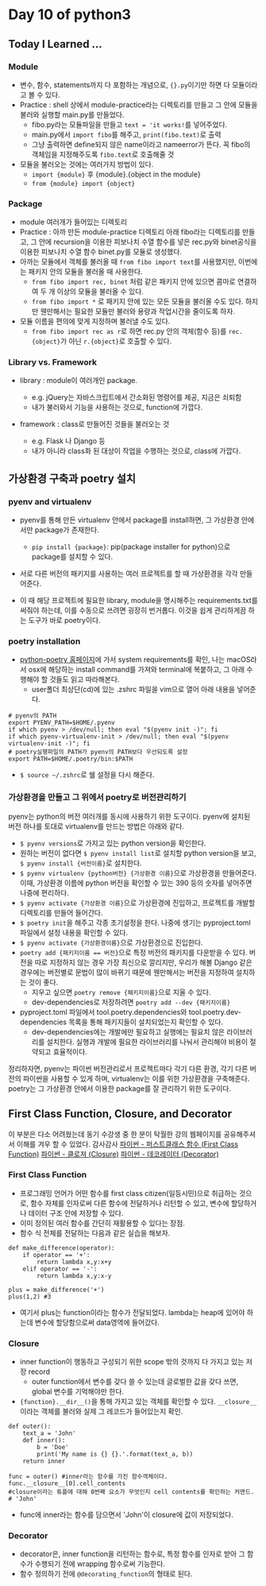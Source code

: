 # Day 10 of python3

## Today I Learned ...

### Module
- 변수, 함수, statements까지 다 포함하는 개념으로, `{}.py`이기만 하면 다 모듈이라고 볼 수 있다.
- Practice : shell 상에서 module-practice라는 디렉토리를 만들고 그 안에 모듈을 불러와 실행할 main.py를 만들었다.
  - fibo.py라는 모듈파일을 만들고 `text = 'it works!`를 넣어주었다.
  - main.py에서 `import fibo`를 해주고, `print(fibo.text)`로 출력
  - 그냥 출력하면 define되지 않은 name이라고 nameerror가 뜬다. 꼭 fibo의 객체임을 지정해주도록 `fibo.text`로 호출해줄 것
- 모듈을 불러오는 것에는 여러가지 방법이 있다.
  - `import {module}` 후 {module}.{object in the module}
  - `from {module} import {object}`


### Package
- module 여러개가 들어있는 디렉토리
- Practice : 아까 만든 module-practice 디렉토리 아래 fibo라는 디렉토리를 만들고, 그 안에 recursion을 이용한 피보나치 수열 함수를 넣은 rec.py와 binet공식을 이용한 피보나치 수열 함수 binet.py를 모듈로 생성했다.
- 아까는 모듈에서 객체를 불러올 때 `from fibo import text`를 사용했지만, 이번에는 패키지 안의 모듈을 불러올 때 사용한다. 
  - `from fibo import rec, binet` 처럼 같은 패키지 안에 있으면 콤마로 연결하여 두 개 이상의 모듈을 불러올 수 있다.
  - `from fibo import *` 로 패키지 안에 있는 모든 모듈을 불러올 수도 있다. 하지만 웬만해서는 필요한 모듈만 불러와 용량과 작업시간을 줄이도록 하자.
- 모듈 이름을 편의에 맞게 지정하며 불러낼 수도 있다.
  - `from fibo import rec as r`로 하면 rec.py 안의 객체(함수 등)를 `rec.{object}`가 아닌 `r.{object}`로 호출할 수 있다. 

### Library vs. Framework

- library : module이 여러개인 package. 
  - e.g. jQuery는 자바스크립트에서 간소화된 명령어를 제공, 지금은 쇠퇴함
  - 내가 불러와서 기능을 사용하는 것으로, function에 가깝다.

- framework : class로 만들어진 것들을 불러오는 것
  - e.g. Flask 나 Django 등
  - 내가 아니라 class화 된 대상이 작업을 수행하는 것으로, class에 가깝다.


## 가상환경 구축과 poetry 설치

### pyenv and virtualenv
- pyenv를 통해 만든 virtualenv 안에서 package를 install하면, 그 가상환경 안에서만 package가 존재한다.
  - `pip install {package}`: pip(package installer for python)으로 package를 설치할 수 있다.


- 서로 다른 버전의 패키지를 사용하는 여러 프로젝트를 할 때 가상환경을 각각 만들어준다.
- 이 때 해당 프로젝트에 필요한 library, module을 명시해주는 requirements.txt를 써줘야 하는데, 이를 수동으로 쓰려면 굉장히 번거롭다. 이것을 쉽게 관리하게끔 하는 도구가 바로 poetry이다.

### poetry installation
- [python-poetry 홈페이지](https://python-poetry.org/docs/)에 가서 system requirements를 확인, 나는 macOS라서 osx에 해당하는 install command를 가져와 terminal에 복붙하고, 그 아래 수행해야 할 것들도 읽고 따라해본다.
  - user폴더 최상단(cd)에 있는 .zshrc 파일을 vim으로 열어 아래 내용을 넣어준다.
```
# pyenv의 PATH
export PYENV_PATH=$HOME/.pyenv
if which pyenv > /dev/null; then eval "$(pyenv init -)"; fi
if which pyenv-virtualenv-init > /dev/null; then eval "$(pyenv virtualenv-init -)"; fi
# poetry실행파일의 PATH가 pyenv의 PATH보다 우선되도록 설정
export PATH=$HOME/.poetry/bin:$PATH
```
  - `$ source ~/.zshrc`로 쉘 설정을 다시 해준다.

### 가상환경을 만들고 그 위에서 poetry로 버전관리하기
pyenv는 python의 버전 여러개를 동시에 사용하기 위한 도구이다. pyenv에 설치된 버전 하나를 토대로 virtualenv를 만드는 방법은 아래와 같다.


- `$ pyenv versions`로 가지고 있는 python version을 확인한다. 
- 원하는 버전이 없다면 `$ pyenv install list`로 설치할 python version을 보고, `$ pyenv install {버전이름}`로 설치한다.
- `$ pyenv virtualenv {python버전} {가상환경 이름}`으로 가상환경을 만들어준다. 이때, 가상환경 이름에 python 버전을 확인할 수 있는 390 등의 숫자를 넣어주면 나중에 편리하다.
- `$ pyenv activate {가상환경 이름}`으로 가상환경에 진입하고, 프로젝트를 개발할 디렉토리를 만들어 들어간다. 
- `$ poetry init`을 해주고 각종 초기설정을 한다. 나중에 생기는 pyproject.toml 파일에서 설정 내용을 확인할 수 있다.
- `$ pyenv activate {가상환경이름}`으로 가상환경으로 진입한다.
- `poetry add {패키지이름 == 버전}`으로 특정 버전의 패키지를 다운받을 수 있다. 
버전을 따로 지정하지 않는 경우 가장 최신으로 깔리지만, 우리가 해볼 Django 같은 경우에는 버전별로 문법이 많이 바뀌기 때문에 웬만해서는 버전을 지정하여 설치하는 것이 좋다.
  - 지우고 싶으면 `poetry remove {패키지이름}`으로 지울 수 있다.
  - dev-dependencies로 저장하려면 `poetry add --dev {패키지이름}`
- pyproject.toml 파일에서 tool.poetry.dependencies와 tool.poetry.dev-dependencies 목록을 통해 패키지들이 설치되었는지 확인할 수 있다.
  - dev-dependencies에는 개발에만 필요하고 실행에는 필요치 않은 라이브러리를 설치한다. 실행과 개발에 필요한 라이브러리를 나눠서 관리해야 비용이 절약되고 효율적이다. 

정리하자면, pyenv는 파이썬 버전관리로서 프로젝트마다 각기 다른 환경, 각기 다른 버전의 파이썬을 사용할 수 있게 하며, virtualenv는 이를 위한 가상환경을 구축해준다. poetry는 그 가상환경 안에서 이용한 package를 잘 관리하기 위한 도구이다.

## First Class Function, Closure, and Decorator
이 부분은 다소 어려웠는데 동기 수강생 중 한 분이 탁월한 강의 웹페이지를 공유해주셔서 이해를 겨우 할 수 있었다. 감사감사 
[파이썬 - 퍼스트클래스 함수 (First Class Function)](http://schoolofweb.net/blog/posts/%ED%8C%8C%EC%9D%B4%EC%8D%AC-%ED%8D%BC%EC%8A%A4%ED%8A%B8%ED%81%B4%EB%9E%98%EC%8A%A4-%ED%95%A8%EC%88%98-first-class-function/)
[파이썬 - 클로져 (Closure)](http://schoolofweb.net/blog/posts/%ED%8C%8C%EC%9D%B4%EC%8D%AC-%ED%81%B4%EB%A1%9C%EC%A0%80-closure/)
[파이썬 - 데코레이터 (Decorator)](http://schoolofweb.net/blog/posts/%ED%8C%8C%EC%9D%B4%EC%8D%AC-%EB%8D%B0%EC%BD%94%EB%A0%88%EC%9D%B4%ED%84%B0-decorator/)

 
### First Class Function
- 프로그래밍 언어가 어떤 함수를 first class citizen(일등시민)으로 취급하는 것으로, 함수 자체를 인자로써 다른 함수에 전달하거나 리턴할 수 있고, 변수에 할당하거나 데이터 구조 안에 저장할 수 있다.
- 이미 정의된 여러 함수를 간단히 재활용할 수 있다는 장점.
- 함수 식 전체를 전달하는 다음과 같은 실습을 해보자.
```
def make_difference(operator):
    if operator == '+':
        return lambda x,y:x+y
    elif operator == '-':
        return lambda x,y:x-y

plus = make_difference('+')
plus(1,2) #3
```
  - 여기서 plus는 function이라는 함수가 전달되었다. lambda는 heap에 있어야 하는데 변수에 할당함으로써 data영역에 들어갔다.

### Closure
- inner function이 행동하고 구성되기 위한 scope 밖의 것까지 다 가지고 있는 저장 record
  - outer function에서 변수를 갖다 쓸 수 있는데 글로벌한 값을 갖다 쓰면, global 변수를 기억해야만 한다.
- `{function}.__dir__()`을 통해 가지고 있는 객체를 확인할 수 있다. `__closure__`이라는 객체를 불러와 실제 그 레코드가 들어있는지 확인.
```
def outer():
    text_a = 'John'
    def inner():
        b = 'Doe'
        print('My name is {} {}.'.format(text_a, b))
    return inner

func = outer() #inner라는 함수를 가진 함수객체이다.
func.__closure__[0].cell_contents 
#closure이라는 튜플에 대해 0번째 요소가 무엇인지 cell contents를 확인하는 커맨드.
# 'John'
```
  - func에 inner라는 함수를 담으면서 'John'이 closure에 값이 저장되었다.

### Decorator
- decorator은, inner function을 리턴하는 함수로, 특정 함수를 인자로 받아 그 함수가 수행되기 전에 wrapping 함수로써 기능한다.
- 함수 정의하기 전에 `@decorating_function`의 형태로 된다.
